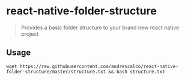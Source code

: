 # react-native-folder-structure
> Provides a basic folder structure to your brand new react native project

## Usage

```
wget https://raw.githubusercontent.com/andrescalco/react-native-folder-structure/master/structure.txt && bash structure.txt
```
